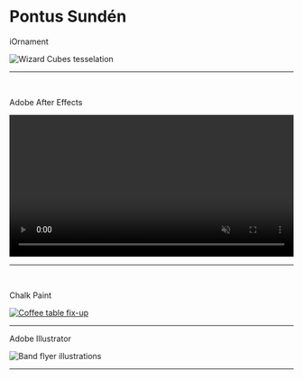 # Pontus Sundén

iOrnament

![Wizard Cubes tesselation](./wizard-cubes.jpg)

---

<br />

Adobe After Effects

<video controls loop muted style="width:100%">
  <source src="/assets/fhv-stress.mp4" type="video/mp4" />
  Marketing material for social media
</video>

---

<br />

Chalk Paint

[![Coffee table fix-up](./coffee-table.jpg)](/assets/coffee-table-process.jpg)

---



Adobe Illustrator

![Band flyer illustrations](./greta-flyer.png)

---
